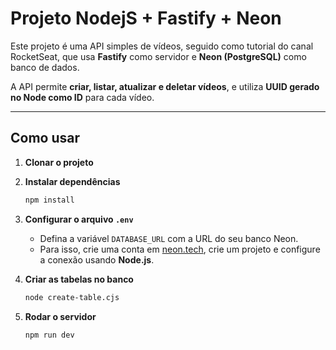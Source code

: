 # **Projeto NodejS + Fastify + Neon**

Este projeto é uma API simples de vídeos, seguido como tutorial do canal RocketSeat, que usa **Fastify** como servidor e **Neon (PostgreSQL)** como banco de dados.

A API permite **criar, listar, atualizar e deletar vídeos**, e utiliza **UUID gerado no Node como ID** para cada vídeo.

---

## **Como usar**

1. **Clonar o projeto**

2. **Instalar dependências**
    
    ```bash
    npm install
    ```

3. **Configurar o arquivo `.env`**
    
    - Defina a variável `DATABASE_URL` com a URL do seu banco Neon.  
    - Para isso, crie uma conta em [neon.tech](https://neon.tech), crie um projeto e configure a conexão usando **Node.js**.

4. **Criar as tabelas no banco**
    
    ```bash
    node create-table.cjs
    ```

5. **Rodar o servidor**
    
    ```bash
    npm run dev
    ```
